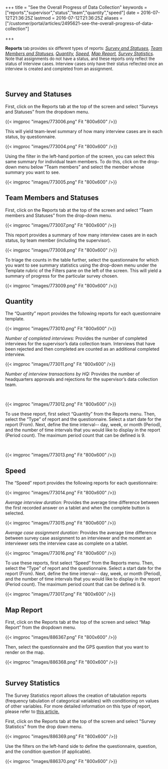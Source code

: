 +++
title = "See the Overall Progress of Data Collection"
keywords = ["reports","supervisor","status","team","quantity","speed"]
date = 2016-07-12T21:36:25Z
lastmod = 2016-07-12T21:36:25Z
aliases = ["/customer/portal/articles/2495621-see-the-overall-progress-of-data-collection"]

+++

**Reports** <span style="font-size: 13px;">tab provides six different
types of reports: </span>[*Survey and Statuses*](#survey)<span
style="font-size: 13px;">, </span>[*Team Members and
Statuses*](#team)<span style="font-size: 13px;">,
</span>*[Quantity](#quantity),*<span
style="font-size: 13px;"> </span>*[Speed](#speed), [Map Report](#Map),
[Survey Statistics](#stat).*<span style="font-size: 13px;">  Note
that assignments do not have a status, and these reports only reflect
the status of Interview cases. Interview cases only have their status
reflected once an interview is created and completed from an assignment.
 </span>

 

<span id="survey"></span>Survey and Statuses
--------------------------------------------

First, click on the Reports tab at the top of the screen and select
“Surveys and Statuses” from the dropdown menu. 

{{< imgproc "images/773006.png" Fit "800x600" />}}

This will yield team-level summary of how many interview cases are in
each status, by questionnaire. 

  
{{< imgproc "images/773004.png" Fit "800x600" />}}

Using the filter in the left-hand portion of the screen, you can select
this same summary for individual team members. To do this, click on the
drop-down menu below “Team members” and select the member whose summary
you want to see.

  
{{< imgproc "images/773005.png" Fit "800x600" />}}

<span id="team"></span>Team Members and Statuses
------------------------------------------------

First, click on the Reports tab at the top of the screen and select
“Team members and Statuses” from the drop-down menu.

  
{{< imgproc "images/773007.png" Fit "800x600" />}}

This report provides a summary of how many interview cases are in each
status, by team member (including the supervisor). 

  
{{< imgproc "images/773008.png" Fit "800x600" />}}

To triage the counts in the table further, select the questionnaire for
which you want to see summary statistics using the drop-down menu under
the Template rubric of the Filters pane on the left of the screen. This
will yield a summary of progress for the particular survey chosen.

{{< imgproc "images/773009.png" Fit "800x600" />}}

<span id="quantity"></span>Quantity 
-----------------------------------

The “Quantity” report provides the following reports for each
questionnaire template. 

  
{{< imgproc "images/773010.png" Fit "800x600" />}}

*Number of completed interviews:* Provides the number of completed
interviews for the supervisor’s data collection team. Interviews that
have been rejected and then completed are counted as an additional
completed interview. 

  
{{< imgproc "images/773011.png" Fit "800x600" />}}

*Number of interview transactions by HQ:* Provides the number of
headquarters approvals and rejections for the supervisor’s data
collection team.

 

{{< imgproc "images/773012.png" Fit "800x600" />}}

To use these report, first select “Quantity” from the Reports menu.
Then, select the “Type” of report and the questionnaire. Select a start
date for the report (From). Next, define the time interval-- day, week,
or month (Period), and the number of time intervals that you would like
to display in the report (Period count). The maximum period count that
can be defined is 9. 

 

{{< imgproc "images/773013.png" Fit "800x600" />}}

<span id="speed"></span>Speed 
------------------------------

The “Speed” report provides the following reports for each
questionnaire:  
  
{{< imgproc "images/773014.png" Fit "800x600" />}}
  
*Average interview duration:* Provides the average time difference
between the first recorded answer on a tablet and when the complete
button is selected.  
  
{{< imgproc "images/773015.png" Fit "800x600" />}}  
  
*Average case assignment duration:* Provides the average time difference
between survey case assignment to an interviewer and the moment an
interviewer sets the interview case as complete on a tablet.  
  
{{< imgproc "images/773016.png" Fit "800x600" />}}  
  
To use these reports, first select “Speed” from the Reports menu. Then,
select the “Type” of report and the questionnaire. Select a start date
for the report (From). Next, define the time interval-- day, week, or
month (Period), and the number of time intervals that you would like to
display in the report (Period count). The maximum period count that can
be defined is 9.  
  
{{< imgproc "images/773017.png" Fit "800x600" />}}  

<span id="Map"></span>Map Report 
---------------------------------

First, click on the Reports tab at the top of the screen and select “Map
Report” from the dropdown menu.  

{{< imgproc "images/886367.png" Fit "800x600" />}}  
  
Then, select the questionnaire and the GPS question that you want to
render on the map.   

{{< imgproc "images/886368.png" Fit "800x600" />}}  
 

<span id="stat"></span>Survey Statistics 
-----------------------------------------

The Survey Statistics report allows the creation of tabulation reports
(frequency tabulation of categorical variables) with conditioning on
values of other variables. For more detailed information on this type of
report, please refer to [this
article.](http://support.mysurvey.solutions/customer/en/portal/articles/2945778-report-survey-statistics?b_id=12728)   
  
First, click on the Reports tab at the top of the screen and select
"Survey Statistics" from the drop down menu.   

{{< imgproc "images/886369.png" Fit "800x600" />}}  

Use the filters on the left-hand side to define the questionnaire,
question, and the condition question (if applicable).   

{{< imgproc "images/886370.png" Fit "800x600" />}}